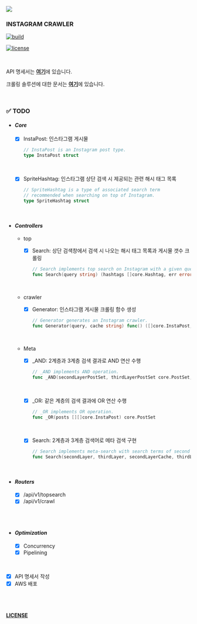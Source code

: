 <img src="https://lh5.googleusercontent.com/proxy/r5D7LX7gbvXfuJU1SFAfCM1SerPt0KcBvR_R0qpXO_fsa39nwCKhyGE0UQbFP99XpSMRuPWrckLRnkoU747FW6EHY1_Gqf1xzhXYhJnIqIHizuhbBX3fh0sgdxbpIwJrDtC9g-uELzM-xYNfiw=s0-d">

<br/>

### INSTAGRAM CRAWLER

[![build](https://img.shields.io/badge/build-passing-brightgreen?style=flat&logo=github)](https://github.com/joshua-dev/instacrawler/pulse)

[![license](https://img.shields.io/badge/license-MIT-blue)](https://github.com/joshua-dev/instacrawler/blob/master/LICENSE)

<br/>

API 명세서는 [**여기**](https://github.com/joshua-dev/instacrawler/blob/master/doc/spec.md)에 있습니다.

크롤링 솔루션에 대한 문서는 [**여기**](https://github.com/joshua-dev/instacrawler/blob/master/doc/solution.md)에 있습니다.

<br/>

### :white_check_mark: TODO

- #### _Core_

  - [x] InstaPost: 인스타그램 게시물

    ```go
    // InstaPost is an Instagram post type.
    type InstaPost struct
    ```

  <br/>

  - [x] SpriteHashtag: 인스타그램 상단 검색 시 제공되는 관련 해시 태그 목록

    ```go
    // SpriteHashtag is a type of associated search term
    // recommended when searching on top of Instagram.
    type SpriteHashtag struct
    ```

<br/>

- #### _Controllers_

  - top

    - [x] Search: 상단 검색창에서 검색 시 나오는 해시 태그 목록과 게시물 갯수 크롤링

      ```go
      // Search implements top search on Instagram with a given query.
      func Search(query string) (hashtags []core.Hashtag, err error)
      ```

  <br/>

  - crawler

    - [x] Generator: 인스타그램 게시물 크롤링 함수 생성

      ```go
      // Generator generates an Instagram crawler.
      func Generator(query, cache string) func() ([]core.InstaPost, string, error)
      ```

      

  <br/>

  - Meta

    - [x] _AND: 2계층과 3계층 검색 결과로 AND 연산 수행

      ```go
      // _AND implements AND operation.
      func _AND(secondLayerPostSet, thirdLayerPostSet core.PostSet, secondLayerChannel, thirdLayerChannel chan core.InstaPost)
      ```

      
    
      <br/>

    - [x] _OR: 같은 계층의 검색 결과에 OR 연산 수행
    
      ```go
      // _OR implements OR operation.
      func _OR(posts [][]core.InstaPost) core.PostSet
      ```

      
    
      <br />
    
    - [x] Search: 2계층과 3계층 검색어로 메타 검색 구현
    
      ```go
      // Search implements meta-search with search terms of second layer and third layer.
      func Search(secondLayer, thirdLayer, secondLayerCache, thirdLayerCache []string) crawler.Response
      ```
  
  

<br/>

- #### _Routers_

  - [x] /api/v1/topsearch
  - [x] /api/v1/crawl

<br/>
<br/>

- #### _Optimization_

  - [x] Concurrency
  - [x] Pipelining

<br/>

- [x] API 명세서 작성
- [x] AWS 배포

<br/>
<br/>

#### [LICENSE](https://github.com/joshua-dev/instacrawler/blob/master/LICENSE)

